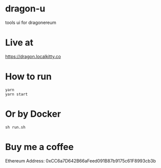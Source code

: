 # dragon-u
tools ui for dragonereum

# Live at
https://dragon.localkitty.co

# How to run
```
yarn
yarn start
```

# Or by Docker
```
sh run.sh
```

# Buy me a coffee
Ethereum Address: 0xCC6a7D642B66aFeed091B87b9175c61F8993cb3b
